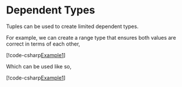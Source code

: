 # Dependent Types

Tuples can be used to create limited dependent types.

For example, we can create a range type that ensures both values are correct
in terms of each other,

[!code-csharp[Example1](../../Tuxedo.Tests/SafeRangeExample.cs#DependentTypeExample)]

Which can be used like so,

[!code-csharp[Example1](../../Tuxedo.Tests/SafeRangeExample.cs#DependentTypeUsage)]
